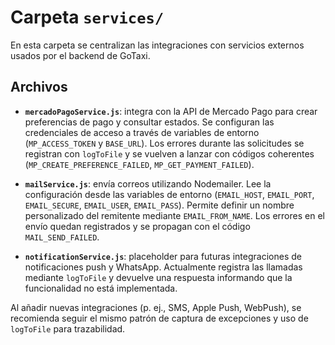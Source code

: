 # Carpeta `services/`

En esta carpeta se centralizan las integraciones con servicios externos usados por el backend de GoTaxi.

## Archivos

- **`mercadoPagoService.js`**: integra con la API de Mercado Pago para crear preferencias de pago y consultar estados. Se configuran las credenciales de acceso a través de variables de entorno (`MP_ACCESS_TOKEN` y `BASE_URL`). Los errores durante las solicitudes se registran con `logToFile` y se vuelven a lanzar con códigos coherentes (`MP_CREATE_PREFERENCE_FAILED`, `MP_GET_PAYMENT_FAILED`).

- **`mailService.js`**: envía correos utilizando Nodemailer. Lee la configuración desde las variables de entorno (`EMAIL_HOST`, `EMAIL_PORT`, `EMAIL_SECURE`, `EMAIL_USER`, `EMAIL_PASS`). Permite definir un nombre personalizado del remitente mediante `EMAIL_FROM_NAME`. Los errores en el envío quedan registrados y se propagan con el código `MAIL_SEND_FAILED`.

- **`notificationService.js`**: placeholder para futuras integraciones de notificaciones push y WhatsApp. Actualmente registra las llamadas mediante `logToFile` y devuelve una respuesta informando que la funcionalidad no está implementada.

Al añadir nuevas integraciones (p. ej., SMS, Apple Push, WebPush), se recomienda seguir el mismo patrón de captura de excepciones y uso de `logToFile` para trazabilidad.
